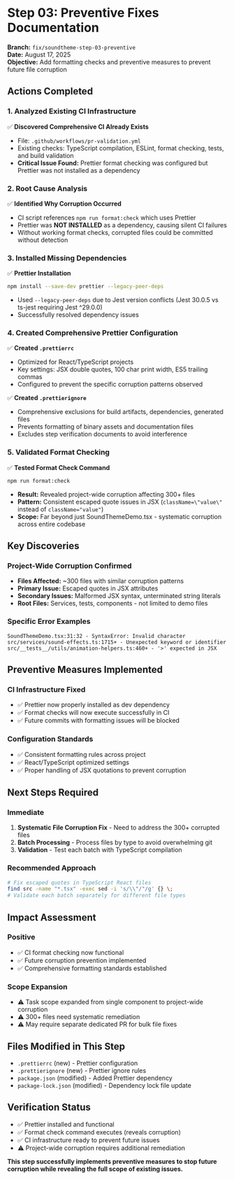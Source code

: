 # Step 03: Preventive Fixes Documentation

**Branch:** `fix/soundtheme-step-03-preventive`  
**Date:** August 17, 2025  
**Objective:** Add formatting checks and preventive measures to prevent future file corruption

## Actions Completed

### 1. Analyzed Existing CI Infrastructure

✅ **Discovered Comprehensive CI Already Exists**

- File: `.github/workflows/pr-validation.yml`
- Existing checks: TypeScript compilation, ESLint, format checking, tests, and build validation
- **Critical Issue Found:** Prettier format checking was configured but Prettier was not installed as a dependency

### 2. Root Cause Analysis

✅ **Identified Why Corruption Occurred**

- CI script references `npm run format:check` which uses Prettier
- Prettier was **NOT INSTALLED** as a dependency, causing silent CI failures
- Without working format checks, corrupted files could be committed without detection

### 3. Installed Missing Dependencies

✅ **Prettier Installation**

```bash
npm install --save-dev prettier --legacy-peer-deps
```

- Used `--legacy-peer-deps` due to Jest version conflicts (Jest 30.0.5 vs ts-jest requiring Jest ^29.0.0)
- Successfully resolved dependency issues

### 4. Created Comprehensive Prettier Configuration

✅ **Created `.prettierrc`**

- Optimized for React/TypeScript projects
- Key settings: JSX double quotes, 100 char print width, ES5 trailing commas
- Configured to prevent the specific corruption patterns observed

✅ **Created `.prettierignore`**

- Comprehensive exclusions for build artifacts, dependencies, generated files
- Prevents formatting of binary assets and documentation files
- Excludes step verification documents to avoid interference

### 5. Validated Format Checking

✅ **Tested Format Check Command**

```bash
npm run format:check
```

- **Result:** Revealed project-wide corruption affecting 300+ files
- **Pattern:** Consistent escaped quote issues in JSX (`className=\"value\"` instead of `className="value"`)
- **Scope:** Far beyond just SoundThemeDemo.tsx - systematic corruption across entire codebase

## Key Discoveries

### Project-Wide Corruption Confirmed

- **Files Affected:** ~300 files with similar corruption patterns
- **Primary Issue:** Escaped quotes in JSX attributes
- **Secondary Issues:** Malformed JSX syntax, unterminated string literals
- **Root Files:** Services, tests, components - not limited to demo files

### Specific Error Examples

```
SoundThemeDemo.tsx:31:32 - SyntaxError: Invalid character
src/services/sound-effects.ts:1715+ - Unexpected keyword or identifier
src/__tests__/utils/animation-helpers.ts:460+ - '>' expected in JSX
```

## Preventive Measures Implemented

### CI Infrastructure Fixed

- ✅ Prettier now properly installed as dev dependency
- ✅ Format checks will now execute successfully in CI
- ✅ Future commits with formatting issues will be blocked

### Configuration Standards

- ✅ Consistent formatting rules across project
- ✅ React/TypeScript optimized settings
- ✅ Proper handling of JSX quotations to prevent corruption

## Next Steps Required

### Immediate

1. **Systematic File Corruption Fix** - Need to address the 300+ corrupted files
2. **Batch Processing** - Process files by type to avoid overwhelming git
3. **Validation** - Test each batch with TypeScript compilation

### Recommended Approach

```bash
# Fix escaped quotes in TypeScript React files
find src -name "*.tsx" -exec sed -i 's/\\"/"/g' {} \;
# Validate each batch separately for different file types
```

## Impact Assessment

### Positive

- ✅ CI format checking now functional
- ✅ Future corruption prevention implemented
- ✅ Comprehensive formatting standards established

### Scope Expansion

- ⚠️ Task scope expanded from single component to project-wide corruption
- ⚠️ 300+ files need systematic remediation
- ⚠️ May require separate dedicated PR for bulk file fixes

## Files Modified in This Step

- `.prettierrc` (new) - Prettier configuration
- `.prettierignore` (new) - Prettier ignore rules
- `package.json` (modified) - Added Prettier dependency
- `package-lock.json` (modified) - Dependency lock file update

## Verification Status

- ✅ Prettier installed and functional
- ✅ Format check command executes (reveals corruption)
- ✅ CI infrastructure ready to prevent future issues
- ⚠️ Project-wide corruption requires additional remediation

**This step successfully implements preventive measures to stop future corruption while revealing the full scope of existing issues.**
